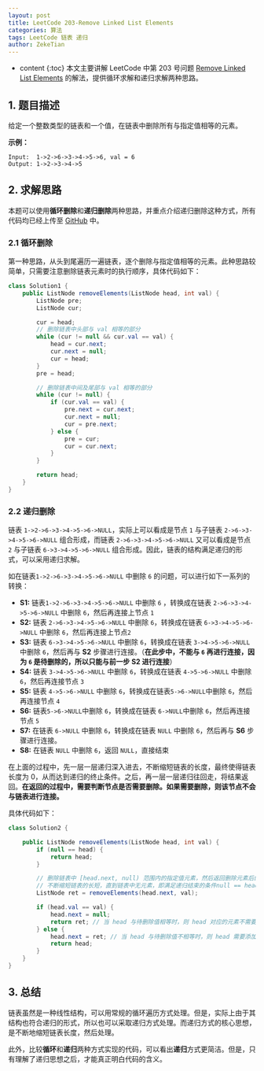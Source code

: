 ```yaml
---
layout: post
title: LeetCode 203-Remove Linked List Elements
categories: 算法
tags: LeetCode 链表 递归
author: ZekeTian
---
```






* content
{:toc}
本文主要讲解 LeetCode 中第 203 号问题 [Remove Linked List Elements](https://leetcode.com/problems/remove-linked-list-elements/) 的解法，提供循环求解和递归求解两种思路。



## 1. 题目描述

给定一个整数类型的链表和一个值，在链表中删除所有与指定值相等的元素。

**示例：**

```
Input:  1->2->6->3->4->5->6, val = 6
Output: 1->2->3->4->5
```



## 2. 求解思路

本题可以使用**循环删除**和**递归删除**两种思路，并重点介绍递归删除这种方式，所有代码均已经上传至 [GitHub](https://github.com/ZekeTian/LeetCode/blob/master/src/list/_203_RemoveLinkedListElements.java) 中。

### 2.1 循环删除

第一种思路，从头到尾遍历一遍链表，逐个删除与指定值相等的元素。此种思路较简单，只需要注意删除链表元素时的执行顺序，具体代码如下：

```java
class Solution1 {
    public ListNode removeElements(ListNode head, int val) {
        ListNode pre;
        ListNode cur;

        cur = head;
        // 删除链表中头部与 val 相等的部分
        while (cur != null && cur.val == val) {
            head = cur.next;
            cur.next = null;
            cur = head;
        }
        pre = head;

        // 删除链表中间及尾部与 val 相等的部分
        while (cur != null) {
            if (cur.val == val) {
                pre.next = cur.next;
                cur.next = null;
                cur = pre.next;
            } else {
                pre = cur;
                cur = cur.next;
            }
        }

        return head;
    }
}
```



### 2.2 递归删除

链表 `1->2->6->3->4->5->6->NULL`，实际上可以看成是节点 `1` 与子链表 `2->6->3->4->5->6->NULL` 组合形成，而链表 `2->6->3->4->5->6->NULL` 又可以看成是节点 `2` 与子链表 `6->3->4->5->6->NULL` 组合形成。因此，链表的结构满足递归的形式，可以采用递归求解。

如在链表`1->2->6->3->4->5->6->NULL` 中删除 `6` 的问题，可以进行如下一系列的转换：

- **S1:** 链表`1->2->6->3->4->5->6->NULL` 中删除 `6` ，转换成在链表 `2->6->3->4->5->6->NULL` 中删除 `6`，然后再连接上节点 `1`
- **S2:** 链表 `2->6->3->4->5->6->NULL` 中删除 `6`，转换成在链表 `6->3->4->5->6->NULL` 中删除 `6`，然后再连接上节点`2`
- **S3:** 链表 `6->3->4->5->6->NULL` 中删除 `6`，转换成在链表 `3->4->5->6->NULL` 中删除 `6`，然后再与 **S2**  步骤进行连接。（**在此步中，不能与 `6` 再进行连接，因为 `6` 是待删除的，所以只能与前一步 S2 进行连接**）
- **S4:** 链表 `3->4->5->6->NULL` 中删除 `6`，转换成在链表 `4->5->6->NULL` 中删除 `6`，然后再连接节点 `3`
- **S5:** 链表 `4->5->6->NULL` 中删除 `6`，转换成在链表`5->6->NULL`中删除 `6`，然后再连接节点 `4`
- **S6:** 链表`5->6->NULL`中删除 `6`，转换成在链表 `6->NULL`中删除 `6`，然后再连接节点 `5`
- **S7:** 在链表 `6->NULL` 中删除 `6`，转换成在链表 `NULL` 中删除 `6`，然后再与 **S6** 步骤进行连接。
- **S8:**  在链表 `NULL` 中删除 `6`，返回 `NULL`，直接结束

在上面的过程中，先一层一层递归深入进去，不断缩短链表的长度，最终使得链表长度为 0，从而达到递归的终止条件。之后，再一层一层递归往回走，将结果返回。**在返回的过程中，需要判断节点是否需要删除。如果需要删除，则该节点不会与链表进行连接。**

具体代码如下：

```java
class Solution2 {

    public ListNode removeElements(ListNode head, int val) {
        if (null == head) {
            return head;
        }

        // 删除链表中 [head.next, null) 范围内的指定值元素，然后返回删除元素后的链表。
        // 不断缩短链表的长短，直到链表中无元素，即满足递归结束的条件null == head
        ListNode ret = removeElements(head.next, val);

        if (head.val == val) {
            head.next = null;
            return ret; // 当 head 与待删除值相等时，则 head 对应的元素不需要添加到链表中，因此直接返回“删除元素后的链表”（即 ret）即可
        } else {
            head.next = ret; // 当 head 与待删除值不相等时，则 head 需要添加到链表中，因此需要将 head.next 与“删除元素后的链表”（即 ret） 连接起来
            return head;
        }
    }
}
```



## 3. 总结

链表虽然是一种线性结构，可以用常规的循环遍历方式处理。但是，实际上由于其结构也符合递归的形式，所以也可以采取递归方式处理。而递归方式的核心思想，是不断地缩短链表长度，然后处理。

此外，比较**循环**和**递归**两种方式实现的代码，可以看出**递归**方式更简洁。但是，只有理解了递归思想之后，才能真正明白代码的含义。

